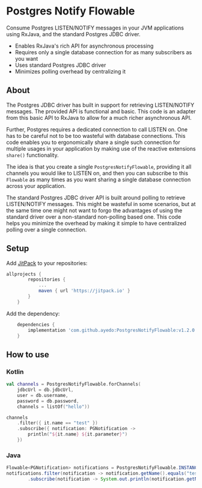 # Postgres Notify Flowable

Consume Postgres LISTEN/NOTIFY messages in your JVM applications using RxJava, and the standard Postgres JDBC driver.

- Enables RxJava's rich API for asynchronous processing
- Requires only a single database connection for as many subscribers as you want
- Uses standard Postgres JDBC driver
- Minimizes polling overhead by centralizing it

## About

The Postgres JDBC driver has built in support for retrieving LISTEN/NOTIFY messages. The provided API is functional and basic. This code is an adapter from this basic API to RxJava to allow for a much richer asynchronous API.

Further, Postgres requires a dedicated connection to call LISTEN on. One has to be careful not to be too wasteful with database connections.  This code enables you to ergonomically share a single such connection for multiple usages in your application by making use of the reactive extensions `share()` functionality.

The idea is that you create a single `PostgresNotifyFlowable`, providing it all channels you would like to LISTEN on, and then you can subscribe to this `Flowable` as many times as you want sharing a single database connection across your application.

The standard Postgres JDBC driver API is built around polling to retrieve LISTEN/NOTIFY messages. This might be wasteful in some scenarios, but at the same time one might not want to forgo the advantages of using the standard driver over a non-standard non-polling based one. This code helps you minimize the overhead by making it simple to have centralized polling over a single connection.


## Setup

Add [JitPack](https://jitpack.io/) to your repositories:
```groovy
allprojects {
		repositories {
			...
			maven { url 'https://jitpack.io' }
		}
	}
```

Add the dependency:

```groovy
	dependencies {
		implementation 'com.github.ayedo:PostgresNotifyFlowable:v1.2.0'
	}

```

## How to use

### Kotlin
```kotlin
val channels = PostgresNotifyFlowable.forChannels(
    jdbcUrl = db.jdbcUrl,
    user = db.username,
    password = db.password,
    channels = listOf("hello"))

channels
    .filter({ it.name == "test" })
    .subscribe({ notification: PGNotification ->
        println("${it.name} ${it.parameter}")
    })
```
### Java
```java
Flowable<PGNotification> notifications = PostgresNotifyFlowable.INSTANCE.forChannels("url", "user", "password", List.of("test"));
notifications.filter(notification -> notification.getName().equals("test"))
        .subscribe(notification -> System.out.println(notification.getName() + " " + notification.getParameter()));
```
